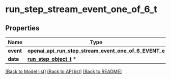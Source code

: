 # run_step_stream_event_one_of_6_t

## Properties
Name | Type | Description | Notes
------------ | ------------- | ------------- | -------------
**event** | **openai_api_run_step_stream_event_one_of_6_EVENT_e** |  | 
**data** | [**run_step_object_t**](run_step_object.md) \* |  | 

[[Back to Model list]](../README.md#documentation-for-models) [[Back to API list]](../README.md#documentation-for-api-endpoints) [[Back to README]](../README.md)


